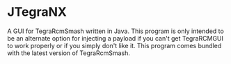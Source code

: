 # JTegraNX
A GUI for TegraRcmSmash written in Java. This program is only intended to be an alternate option for injecting a payload if you can't get TegraRCMGUI to work properly or if you simply don't like it. This program comes bundled with the latest version of TegraRcmSmash.
